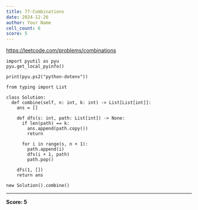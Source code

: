 ```yaml
---
title: 77-Combinations
date: 2024-12-26
author: Your Name
cell_count: 6
score: 5
---
```


https://leetcode.com/problems/combinations


```
import pyutil as pyu
pyu.get_local_pyinfo()
```


```
print(pyu.ps2("python-dotenv"))
```


```
from typing import List
```


```
class Solution:
  def combine(self, n: int, k: int) -> List[List[int]]:
    ans = []

    def dfs(s: int, path: List[int]) -> None:
      if len(path) == k:
        ans.append(path.copy())
        return

      for i in range(s, n + 1):
        path.append(i)
        dfs(i + 1, path)
        path.pop()

    dfs(1, [])
    return ans
```


```
new Solution().combine()
```


---
**Score: 5**